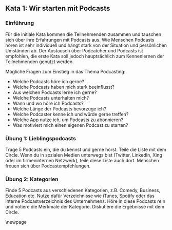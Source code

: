 ## Kata 1: Wir starten mit Podcasts

### Einführung

Für die initiale Kata kommen die Teilnehmenden zusammen und tauschen sich über ihre Erfahrungen mit Podcasts aus. Wie Menschen Podcasts hören ist sehr individuell und hängt stark von der Situation und persönlichen Umständen ab. Der Austausch über Podcatcher und Podcasts ist empfohlen, die erste Kata soll jedoch hauptsächlich zum Kennenlernen der Teilnehmenden genutzt werden.

Mögliche Fragen zum Einstieg in das Thema Podcasting:

* Welche Podcasts höre ich gerne?
* Welche Podcasts haben mich stark beeinflusst?
* Aus welchen Podcasts lerne ich gerne?
* Welche Podcasts unterhalten mich?
* Wann und wo höre ich Podcasts?
* Welche Länge der Podcasts bevorzuge ich?
* Welche Podcaster kenne ich und würde gerne treffen?
* Welche App nutze ich, um Podcasts zu abonnieren?
* Was motiviert mich einen eigenen Podcast zu starten?

### Übung 1: Lieblingspodcasts

Trage 5 Podcasts ein, die du kennst und gerne hörst. Teile die Liste mit dem Circle. Wenn du in sozialen Medien unterwegs bist (Twitter, LinkedIn, Xing oder im firmeninternen Netzwerk), teile diese Liste auch dort. Menschen freuen sich über Podcastempfehlungen.


### Übung 2: Kategorien

Finde 5 Podcasts aus verschiedenen Kategorien, z.B. Comedy, Business, Education etc. Nutze dafür Verzeichnisse wie iTunes, Spotify oder das interne Podcastverzeichnis des Unternehmens. Höre in diese Podcasts rein und notiere die Merkmale der Kategorie. Diskutiere die Ergebnisse mit dem Circle.

\newpage